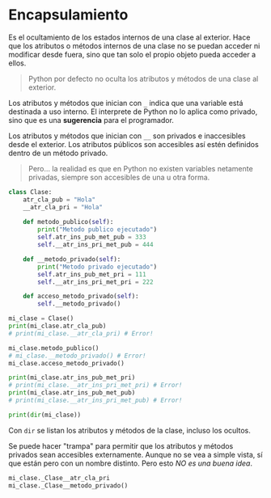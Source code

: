 # Encapsulamiento

Es el ocultamiento de los estados internos de una clase al exterior. Hace que los atributos o métodos internos de una clase no se puedan acceder ni modificar desde fuera, sino que tan solo el propio objeto pueda acceder a ellos.

> Python por defecto no oculta los atributos y métodos de una clase al exterior.

Los atributos y métodos que inician con ``_`` indica que una variable está destinada a uso interno. El interprete de Python no lo aplica como privado, sino que es una **sugerencia** para el programador.

Los atributos y métodos que inician con ``__`` son privados e inaccesibles desde el exterior. Los atributos públicos son accesibles así estén definidos dentro de un método privado.

> Pero... la realidad es que en Python no existen variables netamente privadas, siempre son accesibles de una u otra forma.

```py
class Clase:
    atr_cla_pub = "Hola"
    __atr_cla_pri = "Hola"
    
    def metodo_publico(self):
        print("Metodo publico ejecutado")
        self.atr_ins_pub_met_pub = 333
        self.__atr_ins_pri_met_pub = 444

    def __metodo_privado(self):
        print("Metodo privado ejecutado")
        self.atr_ins_pub_met_pri = 111
        self.__atr_ins_pri_met_pri = 222

    def acceso_metodo_privado(self):
        self.__metodo_privado()

mi_clase = Clase()
print(mi_clase.atr_cla_pub)
# print(mi_clase.__atr_cla_pri) # Error!

mi_clase.metodo_publico()
# mi_clase.__metodo_privado() # Error!
mi_clase.acceso_metodo_privado()

print(mi_clase.atr_ins_pub_met_pri)
# print(mi_clase.__atr_ins_pri_met_pri) # Error!
print(mi_clase.atr_ins_pub_met_pub)
# print(mi_clase.__atr_ins_pri_met_pub) # Error!

print(dir(mi_clase))
```

Con `dir` se listan los atributos y métodos de la clase, incluso los ocultos.

Se puede hacer "trampa" para permitir que los atributos y métodos privados sean accesibles externamente. Aunque no se vea a simple vista, sí que están pero con un nombre distinto. Pero esto *NO es una buena idea*.

```py
mi_clase._Clase__atr_cla_pri
mi_clase._Clase__metodo_privado()
```